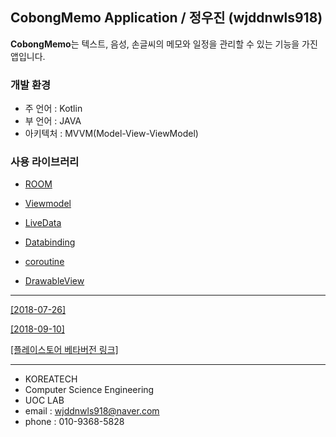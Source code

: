 ﻿## **CobongMemo Application** / 정우진 (wjddnwls918)

**CobongMemo**는 텍스트, 음성, 손글씨의 메모와 일정을 관리할 수 있는 기능을 가진 앱입니다.


### 개발 환경
- 주 언어 : Kotlin
- 부 언어 : JAVA
- 아키텍처 : MVVM(Model-View-ViewModel)

### 사용 라이브러리
- [ROOM](https://developer.android.com/jetpack/androidx/releases/room)
- [Viewmodel](https://developer.android.com/topic/libraries/architecture/viewmodel)
- [LiveData](https://developer.android.com/topic/libraries/architecture/livedata)
- [Databinding](https://developer.android.com/topic/libraries/data-binding?hl=ko)
- [coroutine](https://codelabs.developers.google.com/codelabs/kotlin-coroutines/#0)

- [DrawableView](https://github.com/PaNaVTEC/DrawableView)


------------------------------------------

[[2018-07-26]](https://youtu.be/2yICxRnV6IM)

[[2018-09-10]](https://youtu.be/kTfF_A4JfCQ)

[[플레이스토어 베타버전 링크]](https://play.google.com/store/apps/details?id=cobong.jeongwoojin.cobongmemo.cobongmemo)

------------------------------------------
- KOREATECH
- Computer Science Engineering
- UOC LAB
- email : wjddnwls918@naver.com
- phone : 010-9368-5828
